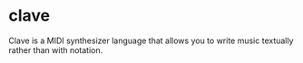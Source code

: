 # clave

Clave is a MIDI synthesizer language that allows you to write music textually
rather than with notation.

